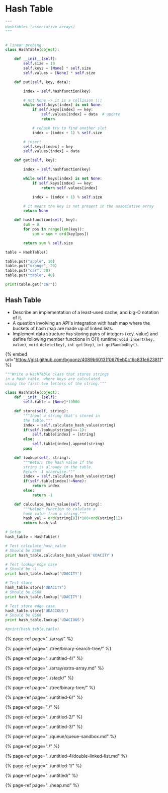 # Hash Table

```python
"""
Hashtables (associative arrays)
"""


# linear probing
class HashTable(object):

    def __init__(self):
        self.size = 10
        self.keys = [None] * self.size
        self.values = [None] * self.size

    def put(self, key, data):

        index = self.hashfunction(key)

        # not None -> it is a collision !!!
        while self.keys[index] is not None:
            if self.keys[index] == key:
                self.values[index] = data  # update
                return

            # rehash try to find another slot
            index = (index + 1) % self.size

        # insert
        self.keys[index] = key
        self.values[index] = data

    def get(self, key):

        index = self.hashfunction(key)

        while self.keys[index] is not None:
            if self.keys[index] == key:
                return self.values[index]

            index = (index + 1) % self.size

        # it means the key is not present in the associative array
        return None

    def hashfunction(self, key):
        sum = 0
        for pos in range(len(key)):
            sum = sum + ord(key[pos])

        return sum % self.size

table = HashTable()

table.put("apple", 10)
table.put("orange", 20)
table.put("car", 30)
table.put("table", 40)

print(table.get("car"))

```

## Hash Table

* Describe an implementation of a least-used cache, and big-O notation of it.
* A question involving an API's integration with hash map where the buckets of hash map are made up of linked lists.
* Implement data structure `Map` storing pairs of integers \(key, value\) and define following member functions in O\(1\) runtime: `void insert(key, value)`, `void delete(key)`, `int get(key)`, `int getRandomKey()`.

{% embed url="https://gist.github.com/bgoonz/4089b60131f0679eb0c16c831e623811" %}



```python
"""Write a HashTable class that stores strings
in a hash table, where keys are calculated
using the first two letters of the string."""

class HashTable(object):
    def __init__(self):
        self.table = [None]*10000

    def store(self, string):
        """Input a string that's stored in
        the table."""
        index = self.calculate_hash_value(string)
        if(self.lookup(string)==-1):
            self.table[index] = [string]
        else:
            self.table[index].append(string)
        pass

    def lookup(self, string):
        """Return the hash value if the
        string is already in the table.
        Return -1 otherwise."""
        index = self.calculate_hash_value(string)
        if(self.table[index]!=None):
            return index
        else:
            return -1

    def calculate_hash_value(self, string):
        """Helper function to calulate a
        hash value from a string."""
        hash_val = ord(string[0])*100+ord(string[1])
        return hash_val

# Setup
hash_table = HashTable()

# Test calculate_hash_value
# Should be 8568
print hash_table.calculate_hash_value('UDACITY')

# Test lookup edge case
# Should be -1
print hash_table.lookup('UDACITY')

# Test store
hash_table.store('UDACITY')
# Should be 8568
print hash_table.lookup('UDACITY')

# Test store edge case
hash_table.store('UDACIOUS')
# Should be 8568
print hash_table.lookup('UDACIOUS')

#print(hash_table.table)

```



{% page-ref page="../array/" %}

{% page-ref page="../tree/binary-search-tree/" %}

{% page-ref page="../untitled-4/" %}

{% page-ref page="../array/extra-array.md" %}

{% page-ref page="../stack/" %}

{% page-ref page="../tree/binary-tree/" %}

{% page-ref page="../untitled-6/" %}

{% page-ref page="./" %}

{% page-ref page="../untitled-2/" %}

{% page-ref page="../untitled-3/" %}

{% page-ref page="../queue/queue-sandbox.md" %}

{% page-ref page="./" %}

{% page-ref page="../untitled-4/double-linked-list.md" %}

{% page-ref page="../untitled-1/" %}

{% page-ref page="../untitled/" %}

{% page-ref page="../heap.md" %}



